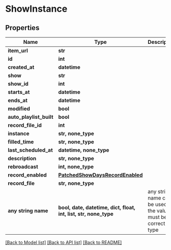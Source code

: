 # ShowInstance


## Properties
Name | Type | Description | Notes
------------ | ------------- | ------------- | -------------
**item_url** | **str** |  | [readonly] 
**id** | **int** |  | [readonly] 
**created_at** | **datetime** |  | 
**show** | **str** |  | 
**show_id** | **int** |  | [readonly] 
**starts_at** | **datetime** |  | 
**ends_at** | **datetime** |  | 
**modified** | **bool** |  | 
**auto_playlist_built** | **bool** |  | 
**record_file_id** | **int** |  | [readonly] 
**instance** | **str, none_type** |  | [optional] 
**filled_time** | **str, none_type** |  | [optional] 
**last_scheduled_at** | **datetime, none_type** |  | [optional] 
**description** | **str, none_type** |  | [optional] 
**rebroadcast** | **int, none_type** |  | [optional] 
**record_enabled** | [**PatchedShowDaysRecordEnabled**](PatchedShowDaysRecordEnabled.md) |  | [optional] 
**record_file** | **str, none_type** |  | [optional] 
**any string name** | **bool, date, datetime, dict, float, int, list, str, none_type** | any string name can be used but the value must be the correct type | [optional]

[[Back to Model list]](../README.md#documentation-for-models) [[Back to API list]](../README.md#documentation-for-api-endpoints) [[Back to README]](../README.md)


